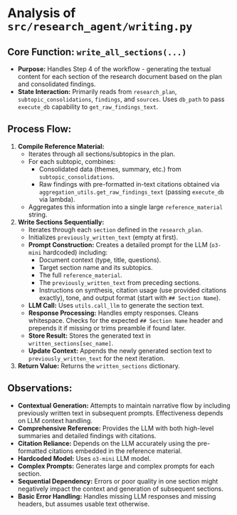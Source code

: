 # Analysis of `src/research_agent/writing.py`

## Core Function: `write_all_sections(...)`

*   **Purpose:** Handles Step 4 of the workflow - generating the textual content for each section of the research document based on the plan and consolidated findings.
*   **State Interaction:** Primarily reads from `research_plan`, `subtopic_consolidations`, `findings`, and `sources`. Uses `db_path` to pass `execute_db` capability to `get_raw_findings_text`.

## Process Flow:

1.  **Compile Reference Material:**
    *   Iterates through all sections/subtopics in the plan.
    *   For each subtopic, combines:
        *   Consolidated data (themes, summary, etc.) from `subtopic_consolidations`.
        *   Raw findings with pre-formatted in-text citations obtained via `aggregation_utils.get_raw_findings_text` (passing `execute_db` via lambda).
    *   Aggregates this information into a single large `reference_material` string.
2.  **Write Sections Sequentially:**
    *   Iterates through each `section` defined in the `research_plan`.
    *   Initializes `previously_written_text` (empty at first).
    *   **Prompt Construction:** Creates a detailed prompt for the LLM (`o3-mini` hardcoded) including:
        *   Document context (type, title, questions).
        *   Target section name and its subtopics.
        *   The full `reference_material`.
        *   The `previously_written_text` from preceding sections.
        *   Instructions on synthesis, citation usage (use provided citations exactly), tone, and output format (start with `## Section Name`).
    *   **LLM Call:** Uses `utils.call_llm` to generate the section text.
    *   **Response Processing:** Handles empty responses. Cleans whitespace. Checks for the expected `## Section Name` header and prepends it if missing or trims preamble if found later.
    *   **Store Result:** Stores the generated text in `written_sections[sec_name]`.
    *   **Update Context:** Appends the newly generated section text to `previously_written_text` for the next iteration.
3.  **Return Value:** Returns the `written_sections` dictionary.

## Observations:

*   **Contextual Generation:** Attempts to maintain narrative flow by including previously written text in subsequent prompts. Effectiveness depends on LLM context handling.
*   **Comprehensive Reference:** Provides the LLM with both high-level summaries and detailed findings with citations.
*   **Citation Reliance:** Depends on the LLM accurately using the pre-formatted citations embedded in the reference material.
*   **Hardcoded Model:** Uses `o3-mini` LLM model.
*   **Complex Prompts:** Generates large and complex prompts for each section.
*   **Sequential Dependency:** Errors or poor quality in one section might negatively impact the context and generation of subsequent sections.
*   **Basic Error Handling:** Handles missing LLM responses and missing headers, but assumes usable text otherwise.
